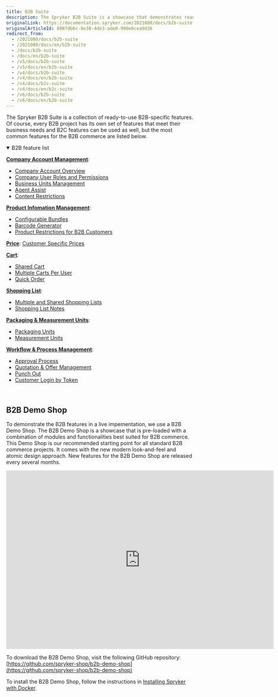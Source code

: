 ```yaml
---
title: B2B Suite
description: The Spryker B2B Suite is a showcase that demonstrates ready-to-use B2B-specific Spryker features in a live implementation.
originalLink: https://documentation.spryker.com/2021080/docs/b2b-suite
originalArticleId: 8007db6c-8e30-4de3-ade0-990e6cea9d36
redirect_from:
  - /2021080/docs/b2b-suite
  - /2021080/docs/en/b2b-suite
  - /docs/b2b-suite
  - /docs/en/b2b-suite
  - /v5/docs/b2b-suite
  - /v5/docs/en/b2b-suite
  - /v4/docs/b2b-suite
  - /v4/docs/en/b2b-suite
  - /v4/docs/b2c-suite
  - /v4/docs/en/b2c-suite
  - /v6/docs/b2b-suite
  - /v6/docs/en/b2b-suite
---
```


The Spryker B2B Suite is a collection of ready-to-use B2B-specific features. Of course, every B2B project has its own set of features that meet their business needs and B2C features can be used as well, but the most common features for the B2B commerce are listed below.

<details open>
<summary>B2B feature list</summary>

[**Company Account Management**](/docs/scos/user/features/{{page.version}}/company-account/company-account.html):

* [Company Account Overview](/docs/scos/user/features/{{page.version}}/company-account/company-account.html-overview)
* [Company User Roles and Permissions](/docs/scos/user/features/{{page.version}}/company-account/company-account-feature-overview/company-user-roles-and-permissions-overview.html)
* [Business Units Management](https://documentation.spryker.com/2021080/docs/business-unit-management)
* [Agent Assist](https://documentation.spryker.com/2021080/docs/agent-assist)
* [Content Restrictions](https://documentation.spryker.com/2021080/docs/customer-access)

[**Product Infomation Management**](https://documentation.spryker.com/2021080/docs/product-information-management):

* [Configurable Bundles](https://documentation.spryker.com/2021080/docs/configurable-bundle)
* [Barcode Generator](https://documentation.spryker.com/2021080/docs/product-barcode)
* [Product Restrictions for B2B Customers](https://documentation.spryker.com/2021080/docs/merchant-product-restrictions)

[**Price**](/docs/scos/user/features/{{page.version}}/prices/prices-feature-overview/prices-overview.html):
[Customer Specific Prices](/docs/scos/user/features/{{page.version}}/prices/prices-feature-overview/prices-overview.html-per-merchant-relation)

[**Cart**](/docs/scos/user/features/{{site.ersion}}/cart-feature-overview/cart-feature-overview.html):

* [Shared Cart](https://documentation.spryker.com/2021080/docs/shared-carts)
* [Multiple Carts Per User](https://documentation.spryker.com/2021080/docs/multiple-carts)
* [Quick Order](https://documentation.spryker.com/2021080/docs/quick-add-to-cart)

[**Shopping List**](/docs/scos/user/features/{{page.version}}/shopping-lists/shopping-lists.html):

* [Multiple and Shared Shopping Lists](https://documentation.spryker.com/2021080/docs/multiple-shared-shopping-lists)
* [Shopping List Notes](/docs/scos/user/features/{{page.version}}/shopping-lists/shopping-lists.html-notes)

[**Packaging & Measurement Units**](https://documentation.spryker.com/2021080/docs/packaging-units):

* [Packaging Units](https://documentation.spryker.com/2021080/docs/packaging-units)
* [Measurement Units](https://documentation.spryker.com/2021080/docs/measurement-units)

[**Workflow & Process Management**](https://documentation.spryker.com/2021080/docs/workflow-process-management):

* [Approval Process](https://documentation.spryker.com/2021080/docs/approval-process)
* [Quotation & Offer Management](/docs/scos/user/features/{{page.version}}/quotation-process/quotation-process.html)
* [Punch Out](https://documentation.spryker.com/2021080/docs/punchout-201907)
* [Customer Login by Token](/docs/scos/user/features/{{page.version}}/company-account/company-account-feature-overview/customer-login-by-token-overview.html)
<br>
</details>

## B2B Demo Shop
To demonstrate the B2B features in a live impementation, we use a B2B Demo Shop. The B2B Demo Shop is a showcase that is pre-loaded with a combination of modules and functionalities best suited for B2B commerce. This Demo Shop is our recommended starting point for all standard B2B commerce projects. It comes with the new modern look-and-feel and atomic design approach. New features for the B2B Demo Shop are released every several months.

<iframe src="https://fast.wistia.net/embed/iframe/gfmntivjsn" title="B2B Demo Shop Overview" allowtransparency="true" frameborder="0" scrolling="no" class="wistia_embed" name="wistia_embed" allowfullscreen="0" mozallowfullscreen="0" webkitallowfullscreen="0" oallowfullscreen="0" msallowfullscreen="0" width="720" height="480"></iframe>

To download the B2B Demo Shop, visit the following GitHub repository: [https://github.com/spryker-shop/b2b-demo-shop](https://github.com/spryker-shop/b2b-demo-shop)

To install the B2B Demo Shop, follow the instructions in [Installing Spryker with Docker](/docs/dev/setup/installing-spryker-with-docker/installing-spryker-with-docker.html).

